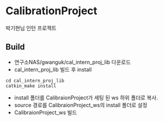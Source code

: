 # CalibrationProject
박기현님 인턴 프로젝트

## Build
- 연구소NAS/gwanguk/cal_intern_proj_lib 다운로드
- cal_intern_proj_lib 빌드 후 install
```
cd cal_intern_proj_lib
catkin_make install
```
- install 폴더를 CalibraionProject가 세팅 된 ws 하위 폴더로 복사.
- source 경로를 CalibraionProject_ws의 install 폴더로 설정
- CalibraionProject_ws 빌드 
